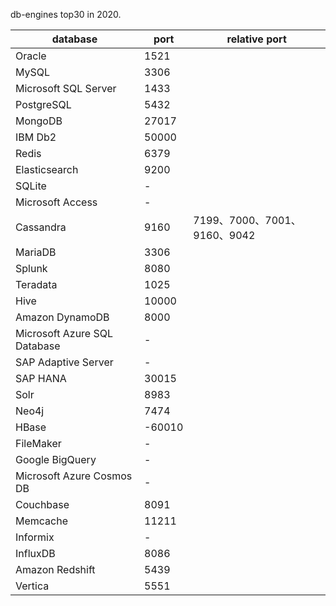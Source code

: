 db-engines top30 in 2020.

| database                     | port   | relative port                |
| ---------------------------- | ------ | ---------------------------- |
| Oracle                       | 1521   |                              |
| MySQL                        | 3306   |                              |
| Microsoft SQL Server         | 1433   |                              |
| PostgreSQL                   | 5432   |                              |
| MongoDB                      | 27017  |                              |
| IBM Db2                      | 50000  |                              |
| Redis                        | 6379   |                              |
| Elasticsearch                | 9200   |                              |
| SQLite                       | -      |                              |
| Microsoft Access             | -      |                              |
| Cassandra                    | 9160   | 7199、7000、7001、9160、9042 |
| MariaDB                      | 3306   |                              |
| Splunk                       | 8080   |                              |
| Teradata                     | 1025   |                              |
| Hive                         | 10000  |                              |
| Amazon DynamoDB              | 8000   |                              |
| Microsoft Azure SQL Database | -      |                              |
| SAP Adaptive Server          | -      |                              |
| SAP HANA                     | 30015  |                              |
| Solr                         | 8983   |                              |
| Neo4j                        | 7474   |                              |
| HBase                        | -60010 |                              |
| FileMaker                    | -      |                              |
| Google BigQuery              | -      |                              |
| Microsoft Azure Cosmos DB    | -      |                              |
| Couchbase                    | 8091   |                              |
| Memcache                     | 11211  |                              |
| Informix                     | -      |                              |
| InfluxDB                     | 8086   |                              |
| Amazon Redshift              | 5439   |                              |
| Vertica                      | 5551   |                              |